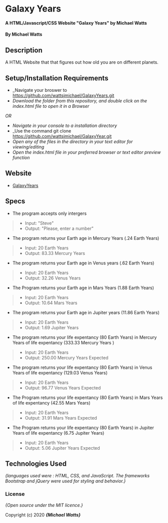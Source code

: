 # Galaxy Years

#### A HTML/Javascript/CSS Website "Galaxy Years" by Michael Watts

#### By Michael Watts

## Description

A  HTML Website that that figures out how old you are on different planets.


## Setup/Installation Requirements

* _Navigate your broswer to https://github.com/wattsjmichael/GalaxyYears.git
* _Download the folder from this repository, and double click on the index.html file to open it in a Browser_

_OR_

* _Navigate in your console to a installation directory_
* _Use the command git clone https://github.com/wattsjmichael/GalaxyYear.git
* _Open any of the files in the directory in your text editor for viewing/editing_
* _Open the index.html file in your preferred browser or text editor preview function_

## Website
* [GalaxyYears](http://wattsjmichael.github.io/GalaxyYears.git)

## Specs

* The program accepts only intergers
>* Input: "Steve"
>* Output: "Please, enter a number"

* The program returns your Earth age in Mercury Years (.24 Earth Years)
>* Input: 20 Earth Years
>* Output: 83.33 Mercury Years

* The program returns your Earth age in Venus years (.62 Earth Years)
>* Input: 20 Earth Years
>* Output: 32.26 Venus Years

* The Program returns your Earth age in Mars Years (1.88 Earth Years)
>* Input: 20 Earth Years
>* Output: 10.64 Mars Years

* The program returns your Earth age in Jupiter years (11.86 Earth Years)
>* Input: 20 Earth Years
>* Output: 1.69 Jupiter Years

* The program returns your life expentancy (80 Earth Years) in Mercury Years of life expentancy (333.33 Mercury Years )
>* Input: 20 Earth Years
>* Output: 250.00 Mercury Years Expected

* The program returns your life expentancy (80 Earth Years) in Venus Years of life expentancy (129.03 Venus Years)
>* Input: 20 Earth Years
>* Output: 96.77 Venus Years Expected

* The Program returns your life expentancy (80 Earth Years) in Mars Years of life expentancy (42.55 Mars Years)
>* Input: 20 Earth Years
>* Output: 31.91 Mars Years Expected

* The Program returns your life expentancy (80 Earth Years) in Jupiter Years of life expentancy (6.75 Jupiter Years)
>* Input: 20 Earth Years
>* Output: 5.06 Jupiter Years Expected



## Technologies Used

_{languages used were : HTML, CSS, and JavaScript. The frameworks Bootstrap and jQuery were used for styling and behavior.}_

### License

*{Open source under the MIT licence.}*

Copyright (c) 2020 **_{Michael Watts}_**